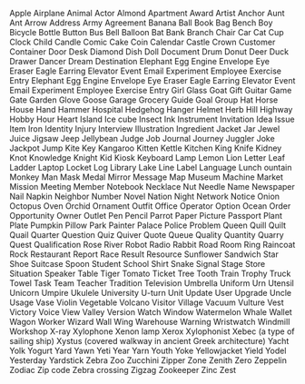 Apple
Airplane
Animal
Actor
Almond
Apartment
Award
Artist
Anchor
Aunt
Ant
Arrow
Address
Army
Agreement
Banana
Ball
Book
Bag
Bench
Boy
Bicycle
Bottle
Button
Bus
Bell
Balloon
Bat
Bank
Branch
Chair
Car
Cat
Cup
Clock
Child
Candle
Comic
Cake
Coin
Calendar
Castle
Crown
Customer
Container
Door
Desk
Diamond
Dish
Doll
Document
Drum
Donut
Deer
Duck
Drawer
Dancer
Dream
Destination
Elephant
Egg
Engine
Envelope
Eye
Eraser
Eagle
Earring
Elevator
Event
Email
Experiment
Employee
Exercise
Entry
Elephant
Egg
Engine
Envelope
Eye
Eraser
Eagle
Earring
Elevator
Event
Email
Experiment
Employee
Exercise
Entry
Girl
Glass
Goat
Gift
Guitar
Game
Gate
Garden
Glove
Goose
Garage
Grocery
Guide
Goal
Group
Hat
Horse
House
Hand
Hammer
Hospital
Hedgehog
Hanger
Helmet
Herb
Hill
Highway
Hobby
Hour
Heart
Island
Ice cube
Insect
Ink
Instrument
Invitation
Idea
Issue
Item
Iron
Identity
Injury
Interview
Illustration
Ingredient
Jacket
Jar
Jewel
Juice
Jigsaw
Jeep
Jellybean
Judge
Job
Journal
Journey
Juggler
Joke
Jackpot
Jump
Kite
Key
Kangaroo
Kitten
Kettle
Kitchen
King
Knife
Kidney
Knot
Knowledge
Knight
Kid
Kiosk
Keyboard
Lamp
Lemon
Lion
Letter
Leaf
Ladder
Laptop
Locket
Log
Library
Lake
Line
Label
Language
Lunch
ountain
Monkey
Man
Mask
Medal
Mirror
Message
Map
Museum
Machine
Market
Mission
Meeting
Member
Notebook
Necklace
Nut
Needle
Name
Newspaper
Nail
Napkin
Neighbor
Number
Novel
Nation
Night
Network
Notice
Onion
Octopus
Oven
Orchid
Ornament
Outfit
Office
Operator
Option
Ocean
Order
Opportunity
Owner
Outlet
Pen
Pencil
Parrot
Paper
Picture
Passport
Plant
Plate
Pumpkin
Pillow
Park
Painter
Palace
Police
Problem
Queen
Quill
Quilt
Quail
Quarter
Question
Quiz
Quiver
Quote
Queue
Quality
Quantity
Quarry
Quest
Qualification
Rose
River
Robot
Radio
Rabbit
Road
Room
Ring
Raincoat
Rock
Restaurant
Report
Race
Result
Resource
Sunflower
Sandwich
Star
Shoe
Suitcase
Spoon
Student
School
Shirt
Snake
Signal
Stage
Store
Situation
Speaker
Table
Tiger
Tomato
Ticket
Tree
Tooth
Train
Trophy
Truck
Towel
Task
Team
Teacher
Tradition
Television
Umbrella
Uniform
Urn
Utensil
Unicorn
Umpire
Ukulele
University
U-turn
Unit
Update
User
Upgrade
Uncle
Usage
Vase
Violin
Vegetable
Volcano
Visitor
Village
Vacuum
Vulture
Vest
Victory
Voice
View
Valley
Version
Watch
Window
Watermelon
Whale
Wallet
Wagon
Worker
Wizard
Wall
Wing
Warehouse
Warning
Wristwatch
Windmill
Workshop
X-ray
Xylophone
Xenon lamp
Xerox
Xylophonist
Xebec (a type of sailing ship)
Xystus (covered walkway in ancient Greek architecture)
Yacht
Yolk
Yogurt
Yard
Yawn
Yeti
Year
Yarn
Youth
Yoke
Yellowjacket
Yield
Yodel
Yesterday
Yardstick
Zebra
Zoo
Zucchini
Zipper
Zone
Zenith
Zero
Zeppelin
Zodiac
Zip code
Zebra crossing
Zigzag
Zookeeper
Zinc
Zest




